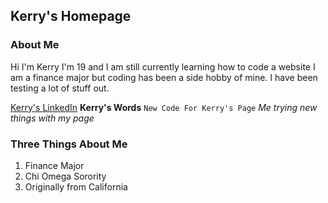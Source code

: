 ## Kerry's Homepage



### About Me
Hi I'm Kerry I'm 19 and I am still currently learning how to code a website
I am a finance major but coding has been a side hobby of mine. 
I have been testing a lot of stuff out.

[Kerry's LinkedIn](www.linkedin.com/in/kerryelarson)
**Kerry's Words**
`New Code For Kerry's Page`
_Me trying new things with my page_

### Three Things About Me
1. Finance Major
2. Chi Omega Sorority
3. Originally from California




